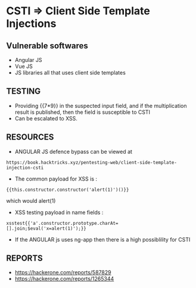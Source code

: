 # CSTI => Client Side Template Injections

## Vulnerable softwares
 - Angular JS
 - Vue JS
 - JS libraries all that uses client side templates
 

## TESTING
 - Providing {{7*9}} in the suspected input field, and if the multiplication result is published, then the field is susceptible to CSTI
 - Can be escalated to XSS.
 
 
## RESOURCES
 - ANGULAR JS defence bypass can be viewed at 
 ```
 https://book.hacktricks.xyz/pentesting-web/client-side-template-injection-csti
 ```
 
 - The common payload for XSS is :
 ```
 {{this.constructor.constructor('alert(1)')()}}
 ```
 
 which would alert(1)
 
 
 - XSS testing payload in name fields : 
 ```
 xsstest{{'a'.constructor.prototype.charAt=[].join;$eval('x=alert(1)');}}
 ```
 - If the ANGULAR js uses ng-app then there is a high possiblility for CSTI
 
## REPORTS

 - https://hackerone.com/reports/587829
 - https://hackerone.com/reports/1265344
